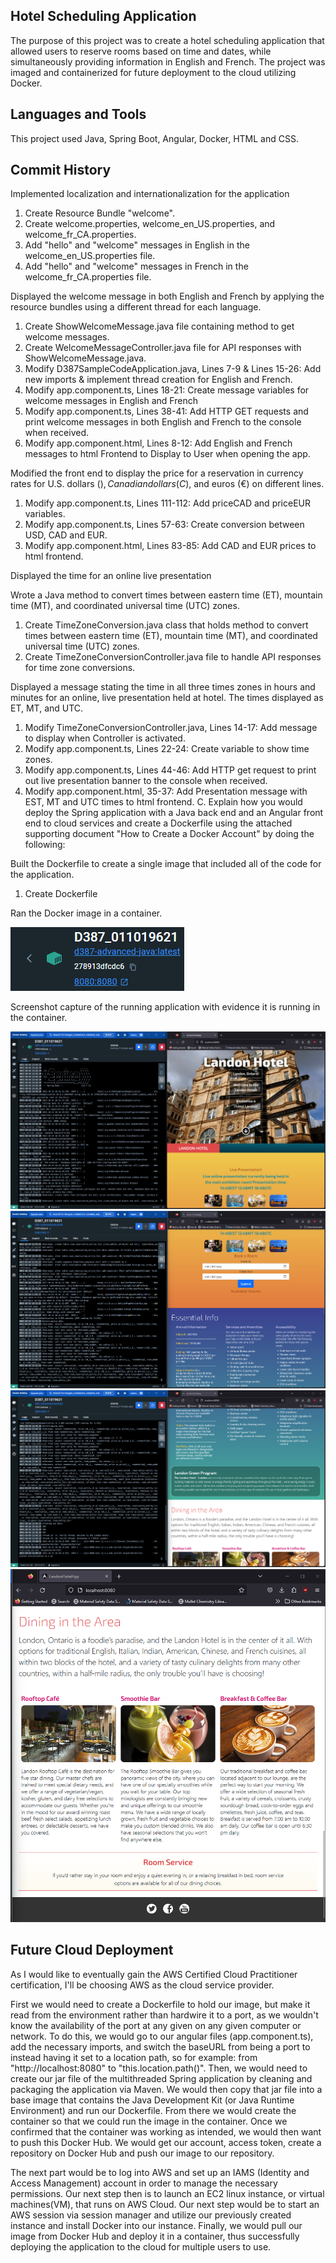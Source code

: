 ## Hotel Scheduling Application
The purpose of this project was to create a hotel scheduling application that allowed users to reserve rooms based on time and dates, while simultaneously providing information in English and French. The project was imaged and containerized for future deployment to the cloud utilizing Docker.

## Languages and Tools
This project used Java, Spring Boot, Angular, Docker, HTML and CSS.
## Commit History

Implemented localization and internationalization for the application
1) Create Resource Bundle "welcome".
2) Create welcome.properties, welcome_en_US.properties, and welcome_fr_CA.properties.
3) Add "hello" and "welcome" messages in English in the welcome_en_US.properties file.
4) Add "hello" and "welcome" messages in French in the welcome_fr_CA.properties file.

Displayed the welcome message in both English and French by applying the resource bundles using a different thread for each language.
1) Create ShowWelcomeMessage.java file containing method to get welcome messages.
2) Create WelcomeMessageController.java file for API responses with ShowWelcomeMessage.java.
3) Modify D387SampleCodeApplication.java, Lines 7-9 & Lines 15-26: Add new imports & implement thread creation for English and French.
4) Modify app.component.ts, Lines 18-21: Create message variables for welcome messages in English and French
5) Modify app.component.ts, Lines 38-41: Add HTTP GET requests and print welcome messages in both English and French to the console when received.
6) Modify app.component.html, Lines 8-12: Add English and French messages to html Frontend to Display to User when opening the app.


Modified the front end to display the price for a reservation in currency rates for U.S. dollars ($), Canadian dollars (C$), and euros (€) on different lines.
1) Modify app.component.ts, Lines 111-112: Add priceCAD and priceEUR variables.
2) Modify app.component.ts, Lines 57-63: Create conversion between USD, CAD and EUR.
3) Modify app.component.html, Lines 83-85: Add CAD and EUR prices to html frontend.


Displayed the time for an online live presentation

Wrote a Java method to convert times between eastern time (ET), mountain time (MT), and coordinated universal time (UTC) zones.
1) Create TimeZoneConversion.java class that holds method to convert times between eastern time (ET), mountain time (MT), and coordinated universal time (UTC) zones.
2) Create TimeZoneConversionController.java file to handle API responses for time zone conversions.

Displayed a message stating the time in all three times zones in hours and minutes for an online, live presentation held at hotel. The times displayed as ET, MT, and UTC.
1) Modify TimeZoneConversionController.java, Lines 14-17: Add message to display when Controller is activated.
2) Modify app.component.ts, Lines 22-24: Create variable to show time zones.
3) Modify app.component.ts, Lines 44-46: Add HTTP get request to print out live presentation banner to the console when received.
4) Modify app.component.html, 35-37: Add Presentation message with EST, MT and UTC times to html frontend.
C.  Explain how you would deploy the Spring application with a Java back end and an Angular front end to cloud services and create a Dockerfile using the attached supporting document "How to Create a Docker Account" by doing the following:

Built the Dockerfile to create a single image that included all of the code for the application.
1) Create Dockerfile


Ran the Docker image in a container.

![img_4.png](img_4.png)

Screenshot capture of the running application with evidence it is running in the container.

![img.png](img.png)
![img_1.png](img_1.png)
![img_2.png](img_2.png)
![img_3.png](img_3.png)

## Future Cloud Deployment

As I would like to eventually gain the AWS Certified Cloud Practitioner certification, I'll be choosing AWS as the cloud service provider.

First we would need to create a Dockerfile to hold our image, but make it read from the environment rather than hardwire it to a port, as we wouldn't know the 
availability of the port at any given on any given computer or network. To do this, we would go to our angular files (app.component.ts), add the necessary imports, 
and switch the baseURL from being a port to instead having it set to a location path, so for example: from "http://localhost:8080" to "this.location.path()". 
Then, we would need to create our jar file of the multithreaded Spring application by cleaning and packaging the application via Maven. 
We would then copy that jar file into a base image that contains the Java Development Kit (or Java Runtime Environment) and run our Dockerfile.
From there we would create the container so that we could run the image in the container. Once we confirmed that the container was working as intended, we would then
want to push this Docker Hub. We would get our account, access token, create a repository on Docker Hub and push our image to our repository.

The next part would be to log into AWS and set up an IAMS (Identity and Access Management) account in order to manage the necessary permissions.
Our next step then is to launch an EC2 linux instance, or virtual machines(VM), that runs on AWS Cloud. Our next step would be to start an AWS session via session manager
and utilize our previously created instance and install Docker into our instance. Finally, we would pull our image from Docker Hub and deploy it in a container,
thus successfully deploying the application to the cloud for multiple users to use.
